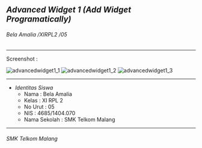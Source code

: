 ## *__Advanced Widget 1 (Add Widget Programatically)__*
###### *Bela Amalia /XIRPL2 /05*
-------------------------------------------------------
Screenshot :

![advancedwidget1_1](https://cloud.githubusercontent.com/assets/22131343/18812669/d76f5ee4-8305-11e6-9eba-d27fc25197ad.JPG)
![advancedwidget1_2](https://cloud.githubusercontent.com/assets/22131343/18812670/d7710262-8305-11e6-986c-a7d125ba3585.JPG)
![advancedwidget1_3](https://cloud.githubusercontent.com/assets/22131343/18812671/d771c3c8-8305-11e6-861a-35766dca3384.JPG)

-------------------------------------------------------
* *Identitas Siswa* 
  * Nama          : Bela Amalia
  * Kelas         : XI RPL 2
  * No Urut       : 05
  * NIS           : 4685/1404.070
  * Nama Sekolah  : SMK Telkom Malang

-------------------------------------------------------

###### *SMK Telkom Malang*
